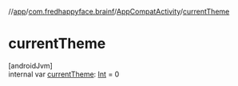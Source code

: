 //[app](../../../index.md)/[com.fredhappyface.brainf](../index.md)/[AppCompatActivity](index.md)/[currentTheme](current-theme.md)

# currentTheme

[androidJvm]\
internal var [currentTheme](current-theme.md): [Int](https://kotlinlang.org/api/latest/jvm/stdlib/kotlin/-int/index.html) = 0
